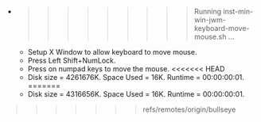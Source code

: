 * >>>>>>>>> Running inst-min-win-jwm-keyboard-move-mouse.sh ...
  * Setup X Window to allow keyboard to move mouse.
  * Press Left Shift+NumLock.
  * Press on numpad keys to move the mouse.
<<<<<<< HEAD
  * Disk size = 4261676K. Space Used = 16K. Runtime = 00:00:00:01.
=======
  * Disk size = 4316656K. Space Used = 16K. Runtime = 00:00:00:01.
>>>>>>> refs/remotes/origin/bullseye
